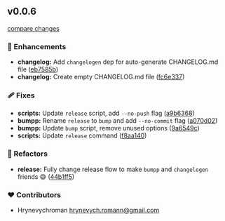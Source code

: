 
## v0.0.6

[compare changes](https://github.com/romanhrynevych/nuxt-start/compare/v0.0.5...v0.0.6)

### 🚀 Enhancements

- **changelog:** Add `changelogen` dep for auto-generate CHANGELOG.md file ([eb7585b](https://github.com/romanhrynevych/nuxt-start/commit/eb7585b))
- **changelog:** Create empty CHANGELOG.md file ([fc6e337](https://github.com/romanhrynevych/nuxt-start/commit/fc6e337))

### 🩹 Fixes

- **scripts:** Update `release` script, add `--no-push` flag ([a9b6368](https://github.com/romanhrynevych/nuxt-start/commit/a9b6368))
- **bumpp:** Rename `release` to `bump` and add `--no-commit` flag ([a070d02](https://github.com/romanhrynevych/nuxt-start/commit/a070d02))
- **bumpp:** Update `bump` script, remove unused options ([9a6549c](https://github.com/romanhrynevych/nuxt-start/commit/9a6549c))
- **scripts:** Update `release` command ([f8aa140](https://github.com/romanhrynevych/nuxt-start/commit/f8aa140))

### 💅 Refactors

- **release:** Fully change release flow to make `bumpp` and `changelogen` friends 😅 ([44b1ff5](https://github.com/romanhrynevych/nuxt-start/commit/44b1ff5))

### ❤️ Contributors

- Hrynevychroman <hrynevych.romann@gmail.com>

